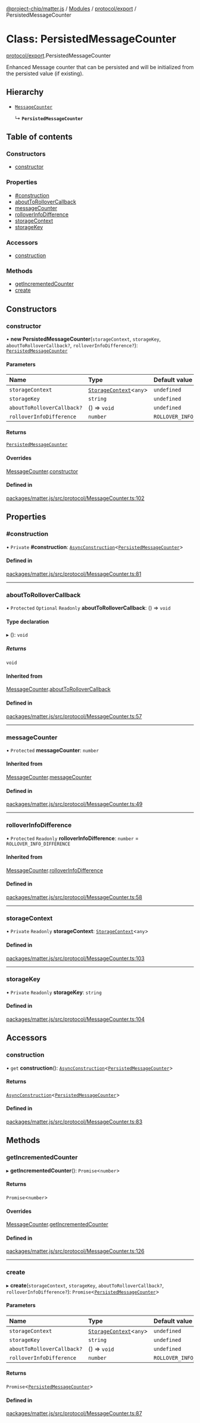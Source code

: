 [@project-chip/matter.js](../README.md) / [Modules](../modules.md) / [protocol/export](../modules/protocol_export.md) / PersistedMessageCounter

# Class: PersistedMessageCounter

[protocol/export](../modules/protocol_export.md).PersistedMessageCounter

Enhanced Message counter that can be persisted and will be initialized from the persisted value (if existing).

## Hierarchy

- [`MessageCounter`](protocol_export.MessageCounter.md)

  ↳ **`PersistedMessageCounter`**

## Table of contents

### Constructors

- [constructor](protocol_export.PersistedMessageCounter.md#constructor)

### Properties

- [#construction](protocol_export.PersistedMessageCounter.md##construction)
- [aboutToRolloverCallback](protocol_export.PersistedMessageCounter.md#abouttorollovercallback)
- [messageCounter](protocol_export.PersistedMessageCounter.md#messagecounter)
- [rolloverInfoDifference](protocol_export.PersistedMessageCounter.md#rolloverinfodifference)
- [storageContext](protocol_export.PersistedMessageCounter.md#storagecontext)
- [storageKey](protocol_export.PersistedMessageCounter.md#storagekey)

### Accessors

- [construction](protocol_export.PersistedMessageCounter.md#construction)

### Methods

- [getIncrementedCounter](protocol_export.PersistedMessageCounter.md#getincrementedcounter)
- [create](protocol_export.PersistedMessageCounter.md#create)

## Constructors

### constructor

• **new PersistedMessageCounter**(`storageContext`, `storageKey`, `aboutToRolloverCallback?`, `rolloverInfoDifference?`): [`PersistedMessageCounter`](protocol_export.PersistedMessageCounter.md)

#### Parameters

| Name | Type | Default value |
| :------ | :------ | :------ |
| `storageContext` | [`StorageContext`](storage_export.StorageContext.md)\<`any`\> | `undefined` |
| `storageKey` | `string` | `undefined` |
| `aboutToRolloverCallback?` | () => `void` | `undefined` |
| `rolloverInfoDifference` | `number` | `ROLLOVER_INFO_DIFFERENCE` |

#### Returns

[`PersistedMessageCounter`](protocol_export.PersistedMessageCounter.md)

#### Overrides

[MessageCounter](protocol_export.MessageCounter.md).[constructor](protocol_export.MessageCounter.md#constructor)

#### Defined in

[packages/matter.js/src/protocol/MessageCounter.ts:102](https://github.com/project-chip/matter.js/blob/c0d55745d5279e16fdfaa7d2c564daa31e19c627/packages/matter.js/src/protocol/MessageCounter.ts#L102)

## Properties

### #construction

• `Private` **#construction**: [`AsyncConstruction`](../interfaces/behavior_cluster_export._internal_.AsyncConstruction-1.md)\<[`PersistedMessageCounter`](protocol_export.PersistedMessageCounter.md)\>

#### Defined in

[packages/matter.js/src/protocol/MessageCounter.ts:81](https://github.com/project-chip/matter.js/blob/c0d55745d5279e16fdfaa7d2c564daa31e19c627/packages/matter.js/src/protocol/MessageCounter.ts#L81)

___

### aboutToRolloverCallback

• `Protected` `Optional` `Readonly` **aboutToRolloverCallback**: () => `void`

#### Type declaration

▸ (): `void`

##### Returns

`void`

#### Inherited from

[MessageCounter](protocol_export.MessageCounter.md).[aboutToRolloverCallback](protocol_export.MessageCounter.md#abouttorollovercallback)

#### Defined in

[packages/matter.js/src/protocol/MessageCounter.ts:57](https://github.com/project-chip/matter.js/blob/c0d55745d5279e16fdfaa7d2c564daa31e19c627/packages/matter.js/src/protocol/MessageCounter.ts#L57)

___

### messageCounter

• `Protected` **messageCounter**: `number`

#### Inherited from

[MessageCounter](protocol_export.MessageCounter.md).[messageCounter](protocol_export.MessageCounter.md#messagecounter)

#### Defined in

[packages/matter.js/src/protocol/MessageCounter.ts:49](https://github.com/project-chip/matter.js/blob/c0d55745d5279e16fdfaa7d2c564daa31e19c627/packages/matter.js/src/protocol/MessageCounter.ts#L49)

___

### rolloverInfoDifference

• `Protected` `Readonly` **rolloverInfoDifference**: `number` = `ROLLOVER_INFO_DIFFERENCE`

#### Inherited from

[MessageCounter](protocol_export.MessageCounter.md).[rolloverInfoDifference](protocol_export.MessageCounter.md#rolloverinfodifference)

#### Defined in

[packages/matter.js/src/protocol/MessageCounter.ts:58](https://github.com/project-chip/matter.js/blob/c0d55745d5279e16fdfaa7d2c564daa31e19c627/packages/matter.js/src/protocol/MessageCounter.ts#L58)

___

### storageContext

• `Private` `Readonly` **storageContext**: [`StorageContext`](storage_export.StorageContext.md)\<`any`\>

#### Defined in

[packages/matter.js/src/protocol/MessageCounter.ts:103](https://github.com/project-chip/matter.js/blob/c0d55745d5279e16fdfaa7d2c564daa31e19c627/packages/matter.js/src/protocol/MessageCounter.ts#L103)

___

### storageKey

• `Private` `Readonly` **storageKey**: `string`

#### Defined in

[packages/matter.js/src/protocol/MessageCounter.ts:104](https://github.com/project-chip/matter.js/blob/c0d55745d5279e16fdfaa7d2c564daa31e19c627/packages/matter.js/src/protocol/MessageCounter.ts#L104)

## Accessors

### construction

• `get` **construction**(): [`AsyncConstruction`](../interfaces/behavior_cluster_export._internal_.AsyncConstruction-1.md)\<[`PersistedMessageCounter`](protocol_export.PersistedMessageCounter.md)\>

#### Returns

[`AsyncConstruction`](../interfaces/behavior_cluster_export._internal_.AsyncConstruction-1.md)\<[`PersistedMessageCounter`](protocol_export.PersistedMessageCounter.md)\>

#### Defined in

[packages/matter.js/src/protocol/MessageCounter.ts:83](https://github.com/project-chip/matter.js/blob/c0d55745d5279e16fdfaa7d2c564daa31e19c627/packages/matter.js/src/protocol/MessageCounter.ts#L83)

## Methods

### getIncrementedCounter

▸ **getIncrementedCounter**(): `Promise`\<`number`\>

#### Returns

`Promise`\<`number`\>

#### Overrides

[MessageCounter](protocol_export.MessageCounter.md).[getIncrementedCounter](protocol_export.MessageCounter.md#getincrementedcounter)

#### Defined in

[packages/matter.js/src/protocol/MessageCounter.ts:126](https://github.com/project-chip/matter.js/blob/c0d55745d5279e16fdfaa7d2c564daa31e19c627/packages/matter.js/src/protocol/MessageCounter.ts#L126)

___

### create

▸ **create**(`storageContext`, `storageKey`, `aboutToRolloverCallback?`, `rolloverInfoDifference?`): `Promise`\<[`PersistedMessageCounter`](protocol_export.PersistedMessageCounter.md)\>

#### Parameters

| Name | Type | Default value |
| :------ | :------ | :------ |
| `storageContext` | [`StorageContext`](storage_export.StorageContext.md)\<`any`\> | `undefined` |
| `storageKey` | `string` | `undefined` |
| `aboutToRolloverCallback?` | () => `void` | `undefined` |
| `rolloverInfoDifference` | `number` | `ROLLOVER_INFO_DIFFERENCE` |

#### Returns

`Promise`\<[`PersistedMessageCounter`](protocol_export.PersistedMessageCounter.md)\>

#### Defined in

[packages/matter.js/src/protocol/MessageCounter.ts:87](https://github.com/project-chip/matter.js/blob/c0d55745d5279e16fdfaa7d2c564daa31e19c627/packages/matter.js/src/protocol/MessageCounter.ts#L87)

